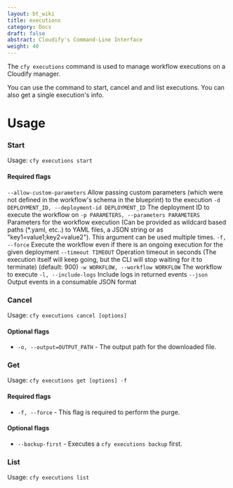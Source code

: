 ```yaml
---
layout: bt_wiki
title: executions
category: Docs
draft: false
abstract: Cloudify's Command-Line Interface
weight: 40
---
```


The `cfy executions` command is used to manage workflow executions on a Cloudify manager.

You can use the command to start, cancel and and list executions. You can also get a single execution's info.


# Usage

### Start

Usage: `cfy executions start`

#### Required flags

  `--allow-custom-parameters`
                        Allow passing custom parameters (which were not
                        defined in the workflow's schema in the blueprint) to
                        the execution
  `-d DEPLOYMENT_ID, --deployment-id DEPLOYMENT_ID`
                        The deployment ID to execute the workflow on
  `-p PARAMETERS, --parameters PARAMETERS`
                        Parameters for the workflow execution (Can be provided
                        as wildcard based paths (*.yaml, etc..) to YAML files,
                        a JSON string or as "key1=value1;key2=value2"). This
                        argument can be used multiple times.
  `-f, --force`           Execute the workflow even if there is an ongoing
                        execution for the given deployment
  `--timeout TIMEOUT`     Operation timeout in seconds (The execution itself
                        will keep going, but the CLI will stop waiting for it
                        to terminate) (default: 900)
  `-w WORKFLOW, --workflow WORKFLOW`
                        The workflow to execute
  `-l, --include-logs`    Include logs in returned events
  `--json`                Output events in a consumable JSON format


### Cancel

Usage: `cfy executions cancel [options]` 


#### Optional flags

* `-o, --output=OUTPUT_PATH` - The output path for the downloaded file.


### Get

Usage: `cfy executions get [options] -f`

#### Required flags

* `-f, --force` - This flag is required to perform the purge.

#### Optional flags

* `--backup-first` - Executes a `cfy executions backup` first.


### List

Usage: `cfy executions list`